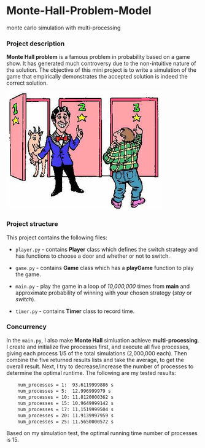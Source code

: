# Monte-Hall-Problem-Model
monte carlo simulation with multi-processing

### Project description
**Monte Hall problem** is a famous problem in probability based on a game show. It has generated much controversy due to the non-intuitive nature of the solution. The objective of this mini project is to write a simulation of the game that empirically demonstrates the accepted solution is indeed the correct solution. 

![Monty-Hall](images/montyhall.jpg)

### Project structure
This project contains the following files:

* `player.py` - contains **Player** class which defines the switch strategy and has functions to choose a door and whether or not to switch.

* `game.py` - contains **Game** class which has a **playGame** function to play the game.

* `main.py` - play the game in a loop of *10,000,000* times from **main** and approximate probability of winning with your chosen strategy (*stay* or *switch*).

* `timer.py` - contains **Timer** class to record time.

### Concurrency
In the `main.py`, I also make **Monte Hall** simluation achieve **multi-processing**. I create and initialize five processes first, and execute all five processes, giving each process 1/5 of the total simulations (2,000,000 each). Then combine the five returned results lists and take the average, to get the overall result. Next, I try to decrease/increase the number of processes to determine the optimal runtime. The following are my tested results:
```
    num_processes = 1:  93.6119999886 s
    num_processes = 5:  12.996999979 s
    num_processes = 10: 11.8120000362 s
    num_processes = 15: 10.9649999142 s
    num_processes = 17: 11.1519999504 s
    num_processes = 20: 11.9139997959 s
    num_processes = 25: 11.5650000572 s
```
Based on my simulation test, the optimal running time number of processes is 15.





